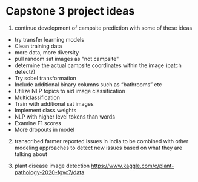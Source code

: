 # Capstone 3 project ideas

1. continue development of campsite prediction with some of these ideas

* try transfer learning models
* Clean training data
* more data, more diversity
* pull random sat images as "not campsite"
* determine the actual campsite coordinates within the image (patch detect?)
* Try sobel transformation
* Include additional binary columns such as “bathrooms” etc
* Utilize NLP topics to aid image classification
* Multiclassification
* Train with additional sat images
* Implement class weights
* NLP with higher level tokens than words
* Examine F1 scores
* More dropouts in model

2. transcribed farmer reported issues in India to be combined with other modeling approaches to detect new issues based on what they are talking about

3. plant disease image detection
https://www.kaggle.com/c/plant-pathology-2020-fgvc7/data

